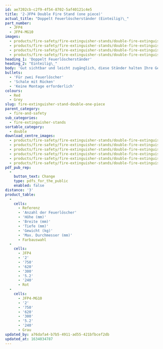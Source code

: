 ```yaml
---
id: ae7202cb-c2f9-4f54-8702-5af40121c4e5
title: '2-JFP4 Double Fire Stand (one piece)'
actual_title: "Doppelt Feuerlöscherständer (Einteilig)\_"
part_number:
  - JFP4
  - JFP4-MG10
images:
  - products/fire-safety/fire-extinguisher-stands/double-fire-extinguisher-stands/jfp4/images-lr/Product_Image_776x776_(518x518_focus_area)-JFP4_01.jpg
  - products/fire-safety/fire-extinguisher-stands/double-fire-extinguisher-stands/jfp4/images-lr/Product_Image_776x776_(518x518_focus_area)-JFP4_02.jpg
  - products/fire-safety/fire-extinguisher-stands/double-fire-extinguisher-stands/jfp4/images-lr/Product_Image_776x776_(518x518_focus_area)-JFP4-MG10_01.jpg
  - products/fire-safety/fire-extinguisher-stands/double-fire-extinguisher-stands/jfp4/images-lr/Product_Image_776x776_(518x518_focus_area)-JFP4-MG10_02.jpg
heading_1: 'Doppelt Feuerlöscherständer'
heading_2: "Einteilig\_"
body: 'Gut sichtbar und leicht zugänglich, diese Ständer halten Ihre Geräte am Platz und vom Boden fern, so dass sie vor Stössen und Auslaufen geschützt sind.  Sie dienen auch als Marker, die anzeigen, wenn ein Feuerlöscher fehlt.  Zum Einsatz überall dort, wo eine Befestigung an der Wand unmöglich oder unerwünscht ist.'
bullets:
  - 'Für zwei Feuerlöscher'
  - 'Schale mit Rücken'
  - 'Keine Montage erforderlich'
colours:
  - Red
  - Grey
slug: fire-extinguisher-stand-double-one-piece
parent_category:
  - fire-and-safety
sub_categories:
  - fire-extinguisher-stands
sortable_category:
  - double
download_centre_images:
  - products/fire-safety/fire-extinguisher-stands/double-fire-extinguisher-stands/jfp4/images-hr/JFP4-MG10_001.jpg
  - products/fire-safety/fire-extinguisher-stands/double-fire-extinguisher-stands/jfp4/images-hr/JFP4-MG10_002.jpg
  - products/fire-safety/fire-extinguisher-stands/double-fire-extinguisher-stands/jfp4/images-hr/JFP4-MG10_003.jpg
  - products/fire-safety/fire-extinguisher-stands/double-fire-extinguisher-stands/jfp4/images-hr/JFP4_001.jpg
  - products/fire-safety/fire-extinguisher-stands/double-fire-extinguisher-stands/jfp4/images-hr/JFP4_002.jpg
  - products/fire-safety/fire-extinguisher-stands/double-fire-extinguisher-stands/jfp4/images-hr/JFP4_003.jpg
pdf_pub_rep:
  -
    button_text: Change
    type: pdfs_for_the_public
    enabled: false
distance: '3'
product_table:
  -
    cells:
      - Referenz
      - 'Anzahl der Feuerlöscher'
      - 'Höhe (mm)'
      - 'Breite (mm)'
      - 'Tiefe (mm)'
      - 'Gewicht (kg)'
      - 'Max. Durchmesser (mm)'
      - Farbauswahl
  -
    cells:
      - JFP4
      - '2'
      - '750'
      - '620'
      - '300'
      - '5.2'
      - '240'
      - Rot
  -
    cells:
      - JFP4-MG10
      - '2'
      - '750'
      - '620'
      - '300'
      - '5.2'
      - '240'
      - Grau
updated_by: a76dafa4-b7b5-4911-ad55-421bfbcef2db
updated_at: 1634034787
---
```


